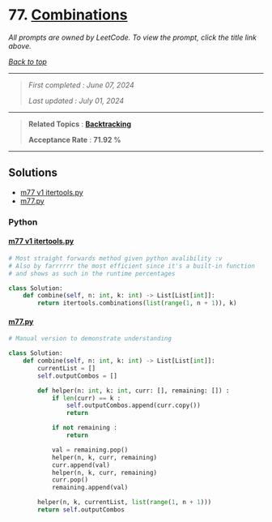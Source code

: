 # 77. [Combinations](<https://leetcode.com/problems/combinations>)

*All prompts are owned by LeetCode. To view the prompt, click the title link above.*

*[Back to top](<../README.md>)*

------

> *First completed : June 07, 2024*
>
> *Last updated : July 01, 2024*

------

> **Related Topics** : **[Backtracking](<by_topic/Backtracking.md>)**
>
> **Acceptance Rate** : **71.92 %**

------

## Solutions

- [m77 v1 itertools.py](<../my-submissions/m77 v1 itertools.py>)
- [m77.py](<../my-submissions/m77.py>)
### Python
#### [m77 v1 itertools.py](<../my-submissions/m77 v1 itertools.py>)
```Python
# Most straight forwards method given python avalibility :v
# Also by farrrrrr the most efficient since it's a built-in function
# and shows as such in the runtime percentages

class Solution:
    def combine(self, n: int, k: int) -> List[List[int]]:
        return itertools.combinations(list(range(1, n + 1)), k)
```

#### [m77.py](<../my-submissions/m77.py>)
```Python
# Manual version to demonstrate understanding

class Solution:
    def combine(self, n: int, k: int) -> List[List[int]]:
        currentList = []
        self.outputCombos = []

        def helper(n: int, k: int, curr: [], remaining: []) :
            if len(curr) == k :
                self.outputCombos.append(curr.copy())
                return

            if not remaining :
                return

            val = remaining.pop()
            helper(n, k, curr, remaining)
            curr.append(val)
            helper(n, k, curr, remaining)
            curr.pop()
            remaining.append(val)

        helper(n, k, currentList, list(range(1, n + 1)))
        return self.outputCombos
```

